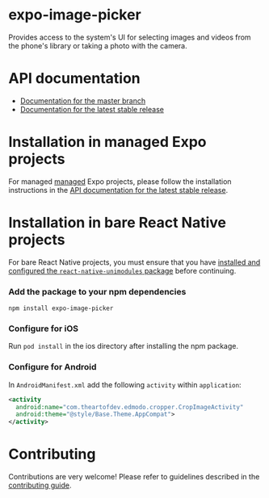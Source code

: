 # expo-image-picker

Provides access to the system's UI for selecting images and videos from the phone's library or taking a photo with the camera.

# API documentation

- [Documentation for the master branch](https://github.com/expo/expo/blob/master/docs/pages/versions/unversioned/sdk/imagepicker.md)
- [Documentation for the latest stable release](https://docs.expo.io/versions/latest/sdk/imagepicker/)

# Installation in managed Expo projects

For managed [managed](https://docs.expo.io/versions/latest/introduction/managed-vs-bare/) Expo projects, please follow the installation instructions in the [API documentation for the latest stable release](#api-documentation).

# Installation in bare React Native projects

For bare React Native projects, you must ensure that you have [installed and configured the `react-native-unimodules` package](https://github.com/unimodules/react-native-unimodules) before continuing.

### Add the package to your npm dependencies

```
npm install expo-image-picker
```

### Configure for iOS

Run `pod install` in the ios directory after installing the npm package.

### Configure for Android

In `AndroidManifest.xml` add the following `activity` within `application`:

```xml
<activity
  android:name="com.theartofdev.edmodo.cropper.CropImageActivity"
  android:theme="@style/Base.Theme.AppCompat">
</activity>
```

# Contributing

Contributions are very welcome! Please refer to guidelines described in the [contributing guide]( https://github.com/expo/expo#contributing).
